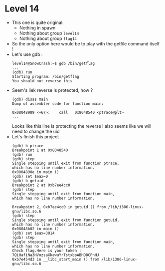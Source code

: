 Level 14
========

*	This one is quite original:
	*	Nothing in spawn
	*	Nothing about group `level14`
	*	Nothing about group `flag14`
*	So the only option here would be to play with the getfile command itself !
*	Let's use gdb :
	```gdb
	level14@SnowCrash:~$ gdb /bin/getflag
	...
	(gdb) run
	Starting program: /bin/getflag 
	You should not reverse this
	```
*	Seem's liek reverse is protected, how ?
	```gdb
	(gdb) disas main
	Dump of assembler code for function main:
	...
	0x08048989 <+67>:    call   0x8048540 <ptrace@plt>
	...
	```
	Looks like this line is protecting the reverse
	I also seems like we will need to change the uid
*	Let's finish this project
	```gdb
	(gdb) b ptrace
	Breakpoint 1 at 0x8048540
	(gdb) run
	(gdb) step
	Single stepping until exit from function ptrace,
	which has no line number information.
	0x0804898e in main ()
	(gdb) set $eax=0
	(gdb) b getuid
	Breakpoint 2 at 0xb7ee4cc0
	(gdb) step
	Single stepping until exit from function main,
	which has no line number information.

	Breakpoint 2, 0xb7ee4cc0 in getuid () from /lib/i386-linux-gnu/libc.so.6
	(gdb) step
	Single stepping until exit from function getuid,
	which has no line number information.
	0x08048b02 in main ()
	(gdb) set $eax=3014
	(gdb) step
	Single stepping until exit from function main,
	which has no line number information.
	Check flag.Here is your token : 7QiHafiNa3HVozsaXkawuYrTstxbpABHD8CPnHJ
	0xb7e454d3 in __libc_start_main () from /lib/i386-linux-gnu/libc.so.6
	```